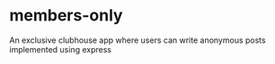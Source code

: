 # members-only
An exclusive clubhouse app where users can write anonymous posts implemented using express
